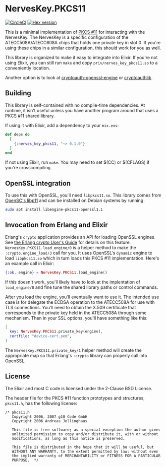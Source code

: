# NervesKey.PKCS11

[![CircleCI](https://circleci.com/gh/nerves-hub/nerves_key_pkcs11.svg?style=svg)](https://circleci.com/gh/nerves-hub/nerves_key_pkcs11)
[![Hex version](https://img.shields.io/hexpm/v/nerves_key_pkcs11.svg "Hex version")](https://hex.pm/packages/nerves_key_pkcs11)

This is a minimal implementation of [PKCS #11](https://en.wikipedia.org/wiki/PKCS_11)
for interacting with the NervesKey.  The NervesKey is a specific configuration
of the ATECC508A/ATECC608A chips that holds one private key in slot 0. If you're
using these chips in a similar configuration, this should work for you as well.

This library is organized to make it easy to integrate into Elixir. If you're not
using Elixir, you can still run `make` and copy `priv/nerves_key_pkcs11.so` to
a conveniently location.

Another option is to look at
[cryptoauth-openssl-engine](https://github.com/MicrochipTech/cryptoauth-openssl-engine)
or [cryptoauthlib](https://github.com/MicrochipTech/cryptoauthlib).

## Building

This library is self-contained with no compile-time dependencies. At runtime, it
isn't useful unless you have another program around that uses a PKCS #11 shared
library.

If using it with Elixir, add a dependency to your `mix.exs`:

```elixir
def deps do
  [
    {:nerves_key_pkcs11, "~> 0.1.0"}
  ]
end
```

If not using Elixir, run `make`. You may need to set $(CC) or $(CFLAGS) if you're
crosscompiling.

## OpenSSL integration

To use this with OpenSSL, you'll need `libpkcs11.so`. This library comes from
[OpenSC's libp11](https://github.com/OpenSC/libp11) and can be installed on
Debian systems by running:

```sh
sudo apt install libengine-pkcs11-openssl1.1
```

## Invocation from Erlang and Elixir

Erlang's `crypto` application provides an API for loading OpenSSL engines. See
[the Erlang crypto User's Guide](http://erlang.org/doc/apps/crypto/engine_load.html)
for details on this feature. `NervesKey.PKCS11.load_engine/0` is a helper method
to make the `:crypto.engine_load/3` call for you. It uses OpenSSL's `dynamic`
engine to load `libpkcs11.so` which in turn loads this PKCS #11 implementation.
Here's an example call in Elixir:

```elixir
{:ok, engine} = NervesKey.PKCS11.load_engine()
```

If this doesn't work, you'll likely have to look at the implentation of
`load_engine/0` and fine tune the shared library paths or control commands.

After you load the engine, you'll eventually want to use it. The intended use
case is for delegate the ECDSA operation to the ATECC508A for use with TLS
connections. You'll need to obtain the X.509 certificate that corresponds to the
private key held in the ATECC508A through some mechanism. Then in your SSL
options, you'll have something like this:

```elixir
[
  key: NervesKey.PKCS11.private_key(engine),
  certfile: "device-cert.pem",
]
```

The `NervesKey.PKCS11.private_key/1` helper method will create the appropriate
map so that Erlang's `:crypto` library can properly call into OpenSSL.

## License

The Elixir and most C code is licensed under the 2-Clause BSD License.

The header file for the PKCS #11 function prototypes and structures, `pkcs11.h`,
has the following license:

```text
/* pkcs11.h
   Copyright 2006, 2007 g10 Code GmbH
   Copyright 2006 Andreas Jellinghaus

   This file is free software; as a special exception the author gives
   unlimited permission to copy and/or distribute it, with or without
   modifications, as long as this notice is preserved.

   This file is distributed in the hope that it will be useful, but
   WITHOUT ANY WARRANTY, to the extent permitted by law; without even
   the implied warranty of MERCHANTABILITY or FITNESS FOR A PARTICULAR
   PURPOSE.  */
```
